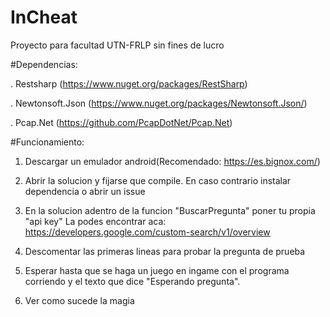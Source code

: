 # InCheat
Proyecto para facultad UTN-FRLP sin fines de lucro

#Dependencias:

. Restsharp (https://www.nuget.org/packages/RestSharp)

. Newtonsoft.Json (https://www.nuget.org/packages/Newtonsoft.Json/)

. Pcap.Net (https://github.com/PcapDotNet/Pcap.Net)

#Funcionamiento:

1. Descargar un emulador android(Recomendado: https://es.bignox.com/)

2. Abrir la solucion y fijarse que compile. En caso contrario instalar dependencia o abrir un issue

3. En la solucion adentro de la funcion "BuscarPregunta" poner tu propia "api key"
   La podes encontrar aca: https://developers.google.com/custom-search/v1/overview
   
  4. Descomentar las primeras lineas para probar la pregunta de prueba

  5. Esperar hasta que se haga un juego en ingame con el programa corriendo y el texto que dice "Esperando pregunta".

  6. Ver como sucede la magia
